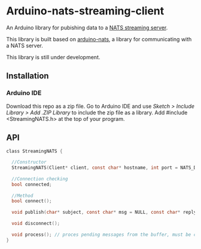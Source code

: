 # Arduino-nats-streaming-client
An Arduino library for pubishing data to a [NATS streaming server](http://nats.io/documentation/streaming/nats-streaming-intro/).

This library is built based on [arduino-nats](https://github.com/joshglendenning/arduino-nats), a library for communicating with a NATS server.

This library is still under development.

## Installation

### Arduino IDE
Download this repo as a zip file. 
Go to Arduino IDE and use _Sketch > Include Library > Add .ZIP Library_ to include the zip file as a library.
Add #include <StreamingNATS.h> at the top of your program.

## API
```c
class StreamingNATS {

  //Constructor
  StreamingNATS(Client* client, const char* hostname, int port = NATS_DEFAULT_PORT);
  
  //Connection checking
  bool connected;
  
  //Method
  bool connect();
  
  void publish(char* subject, const char* msg = NULL, const char* replyto = NULL);
  
  void disconnect();
  
  void process(); // proces pending messages from the buffer, must be called regularly in loop()
}
```
